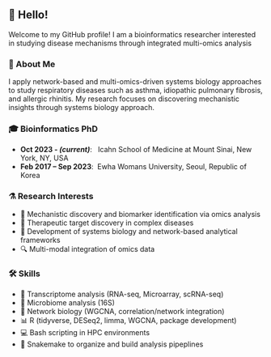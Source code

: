 ## 👋 Hello!

Welcome to my GitHub profile! I am a bioinformatics researcher interested in studying disease mechanisms through integrated multi-omics analysis

### 🔬 About Me

I apply network-based and multi-omics-driven systems biology approaches to study respiratory diseases such as asthma, idiopathic pulmonary fibrosis, and allergic rhinitis. My research focuses on discovering mechanistic insights through systems biology approach.

### 🎓 Bioinformatics PhD

- **Oct 2023 - *(current)***: &nbsp;&nbsp;Icahn School of Medicine at Mount Sinai, New York, NY, USA
- **Feb 2017 – Sep 2023**: &nbsp;Ewha Womans University, Seoul, Republic of Korea

### ⚗️ Research Interests

- 🎯 Mechanistic discovery and biomarker identification via omics analysis  
- 💊 Therapeutic target discovery in complex diseases  
- 🧠 Development of systems biology and network-based analytical frameworks  
- 🔍 Multi-modal integration of omics data

### 🛠️ Skills

- 🧬 Transcriptome analysis (RNA-seq, Microarray, scRNA-seq)
- 🦠 Microbiome analysis (16S)
- 🔗 Network biology (WGCNA, correlation/network integration)
- 📊 R (tidyverse, DESeq2, limma, WGCNA, package development)
- 💻 Bash scripting in HPC environments
- 🐍 Snakemake to organize and build analysis pipeplines

